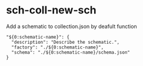 # sch-coll-new-sch

Add a schematic to collection.json by deafult function

```
"${0:schematic-name}": {
  "description": "Describe the schematic.",
  "factory": "./${0:schematic-name}",
  "schema": "./${0:schematic-name}/schema.json"
}
```
